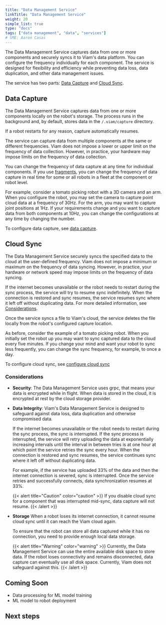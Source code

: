 ```yaml
---
title: "Data Management Service"
linkTitle: "Data Management Service"
weight: 20
simple_list: true
type: "docs"
tags: ["data management", "data", "services"]
# SME: Aaron Casas
---
```


The Data Management Service captures data from one or more components and securely syncs it to Viam's data platform. You can configure the frequency individually for each component. The service is designed for flexibility and efficiency while preventing data loss, data duplication, and other data management issues.

The service has two parts: [Data Capture](#data-capture) and [Cloud Sync](#cloud-sync).

## Data Capture

The Data Management Service captures data from one or more components locally on the robot's storage. The process runs in the background and, by default, stores data in the `/.viam/capture` directory.

If a robot restarts for any reason, capture automatically resumes.

The service can capture data from multiple components at the same or different frequencies.
Viam does not impose a lower or upper limit on the frequency of data collection. However, in practice, your hardware may impose limits on the frequency of data collection.

You can change the frequency of data capture at any time for individual components.
If you use [fragments](../../appendix/glossary/), you can change the frequency of data capture in real time for some or all robots in a fleet at the component or robot level.
<!-- Test fragement statement with Shawn -->

For example, consider a tomato picking robot with a 3D camera and an arm.
When you configure the robot, you may set the camera to capture point cloud data at a frequency of 30Hz.
For the arm, you may want to capture joint positions at 1Hz.
If your requirements change and you want to capture data from both components at 10Hz, you can change the configurations at any time by changing the number.

To configure data capture, see [data capture](../data-management/configure-data-capture).

## Cloud Sync

The Data Management Service securely syncs the specified data to the cloud at the user-defined frequency.
Viam does not impose a minimum or maximum on the frequency of data syncing. However, in practice, your hardware or network speed may impose limits on the frequency of data syncing.

If the internet becomes unavailable or the robot needs to restart during the sync process, the service will try to resume sync indefinitely. When the connection is restored and sync resumes, the service resumes sync where it left off without duplicating data. For more detailed information, see [Considerations](#considerations).

Once the service syncs a file to Viam's cloud, the service deletes the file locally from the robot's configured capture location.

As before, consider the example of a tomato picking robot.
When you initially set the robot up you may want to sync captured data to the cloud every five minutes.
If you change your mind and want your robot to sync less frequently, you can change the sync frequency, for example, to once a day.

To configure cloud sync, see [configure cloud sync](../data-management/configure-cloud-sync)

### Considerations

- **Security**: The Data Management Service uses grpc, that means your data is encrypted while in flight. When data is stored in the cloud, it is encrypted at rest by the cloud storage provider.

- **Data Integrity**: Viam's Data Management Service is designed to safeguard against data loss, data duplication and otherwise compromised data.

    If the internet becomes unavailable or the robot needs to restart during the sync process, the sync is interrupted.
    If the sync process is interrupted, the service will retry uploading the data at exponentially increasing intervals until the interval in between tries is at one hour at which point the service retries the sync every hour.
    When the connection is restored and sync resumes, the service continues sync where it left off without duplicating data.

    For example, if the service has uploaded 33% of the data and then the internet connection is severed, sync is interrupted. Once the service retries and successfully connects, data synchronization resumes at 33%.

    {{< alert title="Caution" color="caution" >}}
    If you disable cloud sync for a component that was interrupted mid-sync, data capture will not resume.
    {{< /alert >}}

<!-- TODO(npentrel): uncomment once implemented
- **Bandwidth**: Viam’s data synchronization is designed with bandwidth limitations in mind.
    The Data Management Service compresses data before sending it over the network.
    Currently, you cannot control the amount of bandwidth Viam's data synchronization processes uses. -->

- **Storage** When a robot loses its internet connection, it cannot resume cloud sync until it can reach the Viam cloud again.

    To ensure that the robot can store all data captured while it has no connection, you need to provide enough local data storage.

    {{< alert title="Warning" color="warning" >}}
    Currently, the Data Management Service can use the entire available disk space to store data.
    If the robot loses connectivity and remains disconnected, data capture can eventually use all disk space. Currently, Viam does not safeguard against this.
    {{< /alert >}}

## Coming Soon

- Data processing for ML model training
- ML model to robot deployment

## Next steps
